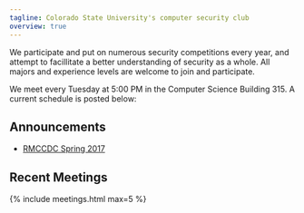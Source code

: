 ```yaml
---
tagline: Colorado State University's computer security club
overview: true
---
```


We participate and put on numerous security competitions every year, and attempt to facillitate a better understanding of security as a whole. All majors and experience levels are welcome to join and participate.

We meet every Tuesday at 5:00 PM in the Computer Science Building 315. A current schedule is posted below:

## Announcements

+ [RMCCDC Spring 2017](http://rmccdc.regis.edu)


## Recent Meetings
{% include meetings.html max=5 %}

